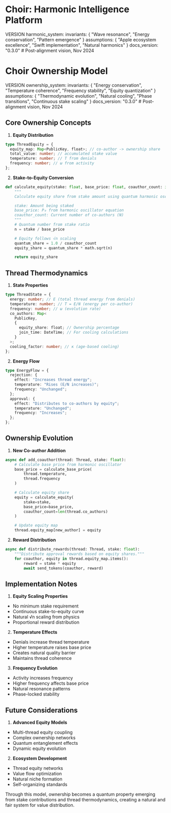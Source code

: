 # Choir: Harmonic Intelligence Platform

VERSION harmonic_system:
invariants: {
"Wave resonance",
"Energy conservation",
"Pattern emergence"
}
assumptions: {
"Apple ecosystem excellence",
"Swift implementation",
"Natural harmonics"
}
docs_version: "0.3.0" # Post-alignment vision, Nov 2024

# Choir Ownership Model

VERSION ownership_system:
invariants: {
"Energy conservation",
"Temperature coherence",
"Frequency stability",
"Equity quantization"
}
assumptions: {
"Thermodynamic evolution",
"Natural cooling",
"Phase transitions",
"Continuous stake scaling"
}
docs_version: "0.3.0" # Post-alignment vision, Nov 2024

## Core Ownership Concepts

1. **Equity Distribution**

```typescript
type ThreadEquity = {
  equity_map: Map<PublicKey, float>; // co-author -> ownership share
  total_value: number; // accumulated stake value
  temperature: number; // T from denials
  frequency: number; // ω from activity
};
```

2. **Stake-to-Equity Conversion**

```python
def calculate_equity(stake: float, base_price: float, coauthor_count: int) -> float:
    """
    Calculate equity share from stake amount using quantum harmonic oscillator.

    stake: Amount being staked
    base_price: P₀ from harmonic oscillator equation
    coauthor_count: Current number of co-authors (N)
    """
    # Quantum number from stake ratio
    n = stake / base_price

    # Equity follows √n scaling
    quantum_share = 1.0 / coauthor_count
    equity_share = quantum_share * math.sqrt(n)

    return equity_share
```

## Thread Thermodynamics

1. **State Properties**

```typescript
type ThreadState = {
  energy: number; // E (total thread energy from denials)
  temperature: number; // T = E/N (energy per co-author)
  frequency: number; // ω (evolution rate)
  co_authors: Map<
    PublicKey,
    {
      equity_share: float; // Ownership percentage
      join_time: DateTime; // For cooling calculations
    }
  >;
  cooling_factor: number; // κ (age-based cooling)
};
```

2. **Energy Flow**

```typescript
type EnergyFlow = {
  rejection: {
    effect: "Increases thread energy";
    temperature: "Rises (E/N increases)";
    frequency: "Unchanged";
  };
  approval: {
    effect: "Distributes to co-authors by equity";
    temperature: "Unchanged";
    frequency: "Increases";
  };
};
```

## Ownership Evolution

1. **New Co-author Addition**

```python
async def add_coauthor(thread: Thread, stake: float):
    # Calculate base price from harmonic oscillator
    base_price = calculate_base_price(
        thread.temperature,
        thread.frequency
    )

    # Calculate equity share
    equity = calculate_equity(
        stake=stake,
        base_price=base_price,
        coauthor_count=len(thread.co_authors)
    )

    # Update equity map
    thread.equity_map[new_author] = equity
```

2. **Reward Distribution**

```python
async def distribute_rewards(thread: Thread, stake: float):
    """Distribute approval rewards based on equity shares."""
    for coauthor, equity in thread.equity_map.items():
        reward = stake * equity
        await send_tokens(coauthor, reward)
```

## Implementation Notes

1. **Equity Scaling Properties**

- No minimum stake requirement
- Continuous stake-to-equity curve
- Natural √n scaling from physics
- Proportional reward distribution

2. **Temperature Effects**

- Denials increase thread temperature
- Higher temperature raises base price
- Creates natural quality barrier
- Maintains thread coherence

3. **Frequency Evolution**

- Activity increases frequency
- Higher frequency affects base price
- Natural resonance patterns
- Phase-locked stability

## Future Considerations

1. **Advanced Equity Models**

- Multi-thread equity coupling
- Complex ownership networks
- Quantum entanglement effects
- Dynamic equity evolution

2. **Ecosystem Development**

- Thread equity networks
- Value flow optimization
- Natural niche formation
- Self-organizing standards

Through this model, ownership becomes a quantum property emerging from stake contributions and thread thermodynamics, creating a natural and fair system for value distribution.
